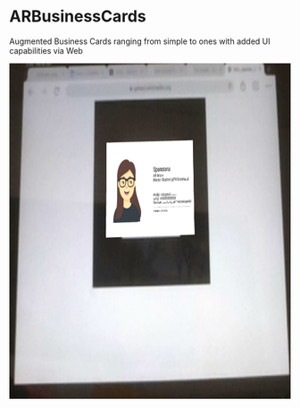 # ARBusinessCards
Augmented Business Cards ranging from simple to ones with added UI capabilities via Web

<img src="SimpleBCScreenshot.png" width="800" height="600" >

